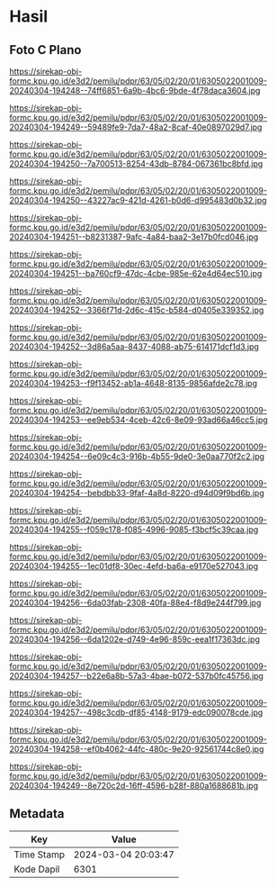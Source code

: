 # Hasil

## Foto C Plano

https://sirekap-obj-formc.kpu.go.id/e3d2/pemilu/pdpr/63/05/02/20/01/6305022001009-20240304-194248--74ff6851-6a9b-4bc6-9bde-4f78daca3604.jpg

https://sirekap-obj-formc.kpu.go.id/e3d2/pemilu/pdpr/63/05/02/20/01/6305022001009-20240304-194249--59489fe9-7da7-48a2-8caf-40e0897029d7.jpg

https://sirekap-obj-formc.kpu.go.id/e3d2/pemilu/pdpr/63/05/02/20/01/6305022001009-20240304-194250--7a700513-8254-43db-8784-067361bc8bfd.jpg

https://sirekap-obj-formc.kpu.go.id/e3d2/pemilu/pdpr/63/05/02/20/01/6305022001009-20240304-194250--43227ac9-421d-4261-b0d6-d995483d0b32.jpg

https://sirekap-obj-formc.kpu.go.id/e3d2/pemilu/pdpr/63/05/02/20/01/6305022001009-20240304-194251--b8231387-9afc-4a84-baa2-3e17b0fcd046.jpg

https://sirekap-obj-formc.kpu.go.id/e3d2/pemilu/pdpr/63/05/02/20/01/6305022001009-20240304-194251--ba760cf9-47dc-4cbe-985e-62e4d64ec510.jpg

https://sirekap-obj-formc.kpu.go.id/e3d2/pemilu/pdpr/63/05/02/20/01/6305022001009-20240304-194252--3366f71d-2d6c-415c-b584-d0405e339352.jpg

https://sirekap-obj-formc.kpu.go.id/e3d2/pemilu/pdpr/63/05/02/20/01/6305022001009-20240304-194252--3d86a5aa-8437-4088-ab75-614171dcf1d3.jpg

https://sirekap-obj-formc.kpu.go.id/e3d2/pemilu/pdpr/63/05/02/20/01/6305022001009-20240304-194253--f9f13452-ab1a-4648-8135-9856afde2c78.jpg

https://sirekap-obj-formc.kpu.go.id/e3d2/pemilu/pdpr/63/05/02/20/01/6305022001009-20240304-194253--ee9eb534-4ceb-42c6-8e09-93ad66a46cc5.jpg

https://sirekap-obj-formc.kpu.go.id/e3d2/pemilu/pdpr/63/05/02/20/01/6305022001009-20240304-194254--6e09c4c3-916b-4b55-9de0-3e0aa770f2c2.jpg

https://sirekap-obj-formc.kpu.go.id/e3d2/pemilu/pdpr/63/05/02/20/01/6305022001009-20240304-194254--bebdbb33-9faf-4a8d-8220-d94d09f9bd6b.jpg

https://sirekap-obj-formc.kpu.go.id/e3d2/pemilu/pdpr/63/05/02/20/01/6305022001009-20240304-194255--f059c178-f085-4996-9085-f3bcf5c39caa.jpg

https://sirekap-obj-formc.kpu.go.id/e3d2/pemilu/pdpr/63/05/02/20/01/6305022001009-20240304-194255--1ec01df8-30ec-4efd-ba6a-e9170e527043.jpg

https://sirekap-obj-formc.kpu.go.id/e3d2/pemilu/pdpr/63/05/02/20/01/6305022001009-20240304-194256--6da03fab-2308-40fa-88e4-f8d9e244f799.jpg

https://sirekap-obj-formc.kpu.go.id/e3d2/pemilu/pdpr/63/05/02/20/01/6305022001009-20240304-194256--6da1202e-d749-4e96-859c-eea1f17363dc.jpg

https://sirekap-obj-formc.kpu.go.id/e3d2/pemilu/pdpr/63/05/02/20/01/6305022001009-20240304-194257--b22e6a8b-57a3-4bae-b072-537b0fc45756.jpg

https://sirekap-obj-formc.kpu.go.id/e3d2/pemilu/pdpr/63/05/02/20/01/6305022001009-20240304-194257--498c3cdb-df85-4148-9179-edc090078cde.jpg

https://sirekap-obj-formc.kpu.go.id/e3d2/pemilu/pdpr/63/05/02/20/01/6305022001009-20240304-194258--ef0b4062-44fc-480c-9e20-92561744c8e0.jpg

https://sirekap-obj-formc.kpu.go.id/e3d2/pemilu/pdpr/63/05/02/20/01/6305022001009-20240304-194249--8e720c2d-16ff-4596-b28f-880a1688681b.jpg


## Metadata

| Key        | Value               |
| ---------- | ------------------- |
| Time Stamp | 2024-03-04 20:03:47 |
| Kode Dapil | 6301                |



